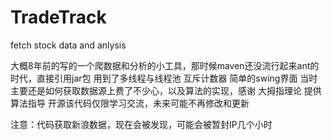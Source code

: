 # TradeTrack
fetch stock data and anlysis 

大概8年前的写的一个爬数据和分析的小工具，那时候maven还没流行起来ant的时代，直接引用jar包
用到了多线程与线程池 互斥计数器 简单的swing界面
当时主要还是如何获取数据源上费了不少心，以及算法的实现，感谢 大拇指理论 提供算法指导
开源该代码仅限学习交流，未来可能不再修改和更新

注意：代码获取新浪数据，现在会被发现，可能会被暂封IP几个小时
